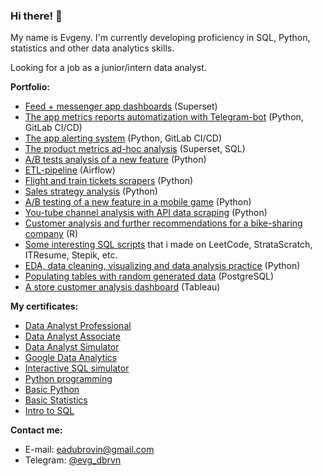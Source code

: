 ### Hi there! 👋

My name is Evgeny. I'm currently developing proficiency in SQL, Python, statistics and other data analytics skills.  

Looking for a job as a junior/intern data analyst.

**Portfolio:**
* [Feed + messenger app dashboards](https://github.com/EvgDubrovin/Data_Analyst_Simulator/tree/main/1_dashboards) (Superset)
* [The app metrics reports automatization with Telegram-bot](https://github.com/EvgDubrovin/Data_Analyst_Simulator/tree/main/2_reports_automatization) (Python, GitLab CI/CD)
* [The app alerting system](https://github.com/EvgDubrovin/Data_Analyst_Simulator/tree/main/3_anomalies_alerts) (Python, GitLab CI/CD)
* [The product metrics ad-hoc analysis](https://github.com/EvgDubrovin/Data_Analyst_Simulator/tree/main/4_product_metrics_questions) (Superset, SQL)
* [A/B tests analysis of a new feature](https://github.com/EvgDubrovin/Data_Analyst_Simulator/tree/main/5_AB_tests) (Python)
* [ETL-pipeline](https://github.com/EvgDubrovin/Data_Analyst_Simulator/tree/main/6_ETL_pipeline) (Airflow)
* [Flight and train tickets scrapers](https://github.com/EvgDubrovin/Web_Scraping/tree/main/Trips_Scraper) (Python)
* [Sales strategy analysis](https://github.com/EvgDubrovin/DataCamp/tree/main/professional_exam) (Python)
* [A/B testing of a new feature in a mobile game](https://github.com/EvgDubrovin/Statistics/blob/main/A-B-tests/Mobile_Game_AB_Testing.ipynb) (Python)
* [You-tube channel analysis with API data scraping](https://github.com/EvgDubrovin/Web_Scraping/blob/main/YouTube_API.ipynb) (Python)
* [Customer analysis and further recommendations for a bike-sharing company](https://www.kaggle.com/code/evgenevgen/bike-share-company-data-analysis-gdac-cs1/notebook) (R)
* [Some interesting SQL scripts](https://github.com/EvgDubrovin/SQL) that i made on LeetCode, StrataScratch, ITResume, Stepik, etc.
* [EDA, data cleaning, visualizing and data analysis practice](https://github.com/EvgDubrovin/KarpovCourses_Demo) (Python)
* [Populating tables with random generated data](https://github.com/EvgDubrovin/Test_Assignments/tree/main/Company_2) (PostgreSQL)
* [A store customer analysis dashboard](https://public.tableau.com/app/profile/evgeny8602/viz/CustomerAnalysis_usStoreSales/Dashboard1) (Tableau)

**My certificates:**
* [Data Analyst Professional](https://www.datacamp.com/certificate/DA0025071210038)
* [Data Analyst Associate](https://www.datacamp.com/certificate/DAA0016122312249)
* [Data Analyst Simulator](https://drive.google.com/file/d/1pYSw21mLEC9skVX-ovlHEGv9LBq6c0fT/view?usp=sharing)
* [Google Data Analytics](https://coursera.org/share/0d043b46b7266ad0e950643238b31c90)
* [Interactive SQL simulator](https://stepik.org/cert/861006)
* [Python programming](https://stepik.org/cert/370691)
* [Basic Python](https://drive.google.com/file/d/1-p9C7k06F4iVeuAV5uRqWfAdtAIzhVrb/view?usp=sharing)
* [Basic Statistics](https://stepik.org/cert/305632)
* [Intro to SQL](https://drive.google.com/file/d/1yBKXDNdEwNozvdZ9HGj6Edqzenok4gxm/view?usp=sharing)

**Contact me:**
* E-mail: eadubrovin@gmail.com
* Telegram: [@evg_dbrvn](https://t.me/evg_dbrvn)


<!--
**EvgDubrovin/EvgDubrovin** is a ✨ _special_ ✨ repository because its `README.md` (this file) appears on your GitHub profile.

Here are some ideas to get you started:

- 🔭 I’m currently working on ...
- 🌱 I’m currently learning ...
- 👯 I’m looking to collaborate on ...
- 🤔 I’m looking for help with ...
- 💬 Ask me about ...
- 📫 How to reach me: ...
- 😄 Pronouns: ...
- ⚡ Fun fact: ...
-->

